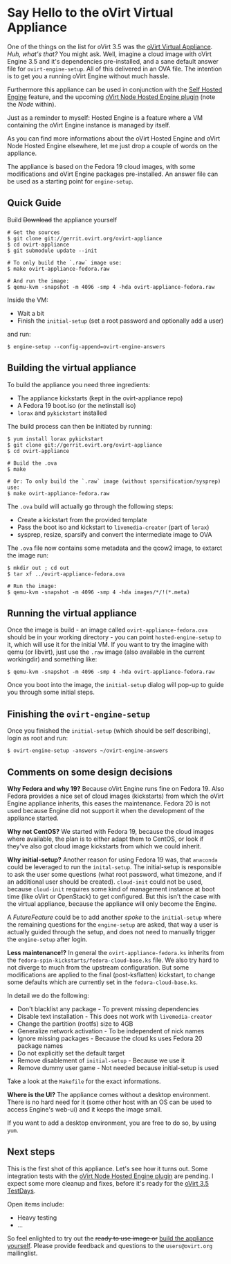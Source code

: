 Say Hello to the oVirt Virtual Appliance
========================================

One of the things on the list for oVirt 3.5 was the
[oVirt Virtual Appliance][virtual-appliance].
_Huh, what's that?_ You might ask. Well, imagine a cloud image with oVirt
Engine 3.5 and it's dependencies pre-installed, and a sane default answer file
for `ovirt-engine-setup`. All of this delivered in an OVA file.
The intention is to get you a running oVirt Engine without much hassle.

Furthermore this appliance can be used in conjunction with
the [Self Hosted Engine][hosted-engine] feature,
and the upcoming [oVirt Node Hosted Engine plugin][he-plugin]
(note the _Node_ within).

Just as a reminder to myself: Hosted Engine is a feature
where a VM containing the oVirt Engine instance is managed by itself.

As you can find more informations about the oVirt Hosted Engine and
oVirt Node Hosted Engine elsewhere, let me just drop a couple of words on the
appliance.

The appliance is based on the Fedora 19 cloud images, with some modifications
and oVirt Engine packages pre-installed. An answer file can be used as a
starting point for `engine-setup`.


Quick Guide
-----------

Build <del>Download</del> the appliance yourself

    # Get the sources
    $ git clone git://gerrit.ovirt.org/ovirt-appliance
    $ cd ovirt-appliance
    $ git submodule update --init

    # To only build the `.raw` image use:
    $ make ovirt-appliance-fedora.raw

    # And run the image:
    $ qemu-kvm -snapshot -m 4096 -smp 4 -hda ovirt-appliance-fedora.raw

Inside the VM:

  * Wait a bit
  * Finish the `initial-setup` (set a root password and optionally add a user)

and run:

    $ engine-setup --config-append=ovirt-engine-answers


Building the virtual appliance
------------------------------

To build the appliance you need three ingredients:

* The appliance kickstarts (kept in the ovirt-appliance repo)
* A Fedora 19 boot.iso (or the netinstall iso)
* `lorax` and `pykickstart` installed

The build process can then be initiated by running:

    $ yum install lorax pykickstart
    $ git clone git://gerrit.ovirt.org/ovirt-appliance
    $ cd ovirt-appliance

    # Build the .ova
    $ make

    # Or: To only build the `.raw` image (without sparsification/sysprep) use:
    $ make ovirt-appliance-fedora.raw

The `.ova` build will actually go through the following steps:

* Create a kickstart from the provided template
* Pass the boot iso and kickstart to `livemedia-creator` (part of `lorax`)
* sysprep, resize, sparsify and convert the intermediate image to OVA

The `.ova` file now contains some metadata and the qcow2 image, to extarct the
image run:

    $ mkdir out ; cd out
    $ tar xf ../ovirt-appliance-fedora.ova

    # Run the image:
    $ qemu-kvm -snapshot -m 4096 -smp 4 -hda images/*/!(*.meta)


Running the virtual appliance
-----------------------------

Once the image is build - an image called `ovirt-appliance-fedora.ova` should
be in your working directory - you can point `hosted-engine-setup` to it, which
will use it for the initial VM.
If you want to try the imagine with qemu (or libvirt), just use the `.raw`
image (also available in the current workingdir) and something like:

    $ qemu-kvm -snapshot -m 4096 -smp 4 -hda ovirt-appliance-fedora.raw

Once you boot into the image, the `initial-setup` dialog will pop-up to guide
you through some initial steps.


Finishing the `ovirt-engine-setup`
----------------------------------

Once you finished the `initial-setup` (which should be self describing),
login as root and run:

    $ ovirt-engine-setup -answers ~/ovirt-engine-answers


Comments on some design decisions
---------------------------------

**Why Fedora and why 19?** Because oVirt Engine runs fine on Fedora 19.
Also Fedora provides a nice set of cloud images (kickstarts) from which the
oVirt Engine appliance inherits, this eases the maintenance.
Fedora 20 is not used because Engine did not support it when the development of
the appliance started.

**Why not CentOS?** We started with Fedora 19, because the cloud images where
available, the plan is to either adapt them to CentOS, or look if they've
also got cloud image kickstarts from which we could inherit.

**Why initial-setup?** Another reason for using Fedora 19 was, that `anaconda` could be leveraged to
run the `inital-setup`. The initial-setup is responsible to ask the user some
questions (what root password, what timezone, and if an additional user should
be created).
`cloud-init` could not be used, because `cloud-init` requires some kind of
management instance at boot time (like oVirt or OpenStack) to get configured.
But this isn't the case with the virtual appliance, because the appliance will
only become the Engine.

A _FutureFeature_ could be to add another _spoke_ to the
`initial-setup` where the remaining questions for the `engine-setup` are asked,
that way a user is actually guided through the setup, and does not need to
manually trigger the `engine-setup` after login.

**Less maintenance!?** In general the `ovirt-appliance-fedora.ks` inherits from the
`fedora-spin-kickstarts/fedora-cloud-base.ks` file.
We also try hard to not diverge to much from the upstream configuration.
But some modifications are applied to the final (post-ksflatten) kickstart,
to change some defaults which are currently set in the `fedora-cloud-base.ks`.

In detail we do the following:
* Don't blacklist any package - To prevent missing dependencies
* Disable text installation - This does not work with `livemedia-creator`
* Change the partition (rootfs) size to 4GB
* Generalize network activation - To be independent of nick names
* Ignore missing packages - Because the cloud ks uses Fedora 20 package names
* Do not explicitly set the default target
* Remove disablement of `initial-setup` - Because we use it
* Remove dummy user game - Not needed because initial-setup is used

Take a look at the `Makefile` for the exact informations.


**Where is the UI?** The appliance comes without a desktop environment.
There is no hard need for it (some other host with an OS can be used to access
Engine's web-ui) and it keeps the image small.

If you want to add a desktop environment, you are free to do so, by using `yum`.


Next steps
--------------

This is the first shot of this appliance. Let's see how it turns out.
Some integration tests with the [oVirt Node Hosted Engine plugin][he-plugin]
are pending. I expect some more cleanup and fixes, before it's ready for
the [oVirt 3.5 TestDays][test-days].

Open items include:

* Heavy testing
* …

So feel enlighted to try out the <del>ready to use image or</del>
[build the appliance yourself][git-readme].
Please provide feedback and questions to the `users@ovirt.org` mailinglist.

[src]:     http://gerrit.ovirt.org/p/ovirt-appliance.git
[virtual-appliance]: http://www.ovirt.org/Feature/oVirtAppliance
[hosted-engine]: http://www.ovirt.org/Features/Self_Hosted_Engine
[he-plugin]: http://www.ovirt.org/Node_Hosted_Engine
[test-days]: http://www.ovirt.org/OVirt_3.5_TestDay
[git-readme]: http://gerrit.ovirt.org/gitweb?p=ovirt-appliance.git;a=blob;f=README.md;hb=HEAD
